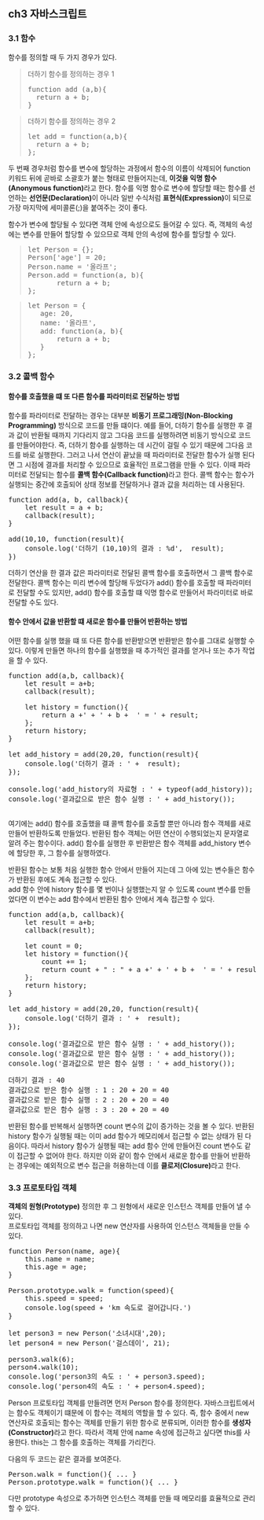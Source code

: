 ## ch3 자바스크립트
### 3.1 함수
함수를 정의할 때 두 가지 경우가 있다.
> 더하기 함수를 정의하는 경우 1  
> <pre>function add (a,b){  
>   return a + b;  
> }</pre>

> 더하기 함수를 정의하는 경우 2  
> <pre>let add = function(a,b){  
>   return a + b;  
> };</pre>

두 번째 경우처럼 함수를 변수에 할당하는 과정에서 함수의 이름이 삭제되어 function 키워드 뒤에 곧바로 소괄호가 붙는 형태로 만들어지는데, <b>이것을 익명 함수(Anonymous function)</b>라고 한다. 함수를 익명 함수로 변수에 할당할 때는 함수를 선언하는 <b>선언문(Declaration)</b>이 아니라 일반 수식처럼 <b>표현식(Expression)</b>이 되므로 가장 마지막에 세미콜론(;)을 붙여주는 것이 좋다.

함수가 변수에 할당될 수 있다면 객체 안에 속성으로도 들어갈 수 있다. 즉, 객체의 속성에는 변수를 만들어 할당할 수 있으므로 객체 안의 속성에 함수를 할당할 수 있다.
><pre>let Person = {};
>Person['age'] = 20;
>Person.name = '올라프';
>Person.add = function(a, b){
>        return a + b;
>};
></pre>

><pre>let Person = {
>    age: 20,
>    name: '올라프',
>    add: function(a, b){
>        return a + b;
>    }
>};</pre>


### 3.2 콜백 함수
#### 함수를 호출했을 떄 또 다른 함수를 파라미터로 전달하는 방법
함수를 파라미터로 전달하는 경우는 대부분 <b>비동기 프로그래밍(Non-Blocking Programming)</b> 방식으로 코드를 만들 떄이다. 예를 들어, 더하기 함수를 실행한 후 결과 값이 반환될 때까지 기다리지 않고 그다음 코드를 실행하려면 비동기 방식으로 코드를 만들어야한다. 즉, 더하기 함수를 실행하는 데 시간이 걸릴 수 있기 때문에 그다음 코드를 바로 실행한다. 그러고 나서 연산이 끝났을 때 파라미터로 전달한 함수가 실행 된다면 그 시점에 결과를 처리할 수 있으므로 효율적인 프로그램을 만들 수 있다. 이때 파라미터로 전달되는 함수를 <b>콜백 함수(Callback function)</b>라고 한다. 콜백 함수는 함수가 실행되는 중간에 호출되어 상태 정보를 전달하거나 결과 값을 처리하는 데 사용된다.

<pre>
function add(a, b, callback){
    let result = a + b;
    callback(result); 
}

add(10,10, function(result){
    console.log('더하기 (10,10)의 결과 : %d',  result);
})
</pre>

더하기 연산을 한 결과 값은 파라미터로 전달된 콜백 함수를 호출하면서 그 콜백 함수로 전달한다. 콜백 함수는 미리 변수에 할당해 두었다가 add() 함수를 호출할 때 파라미터로 전달할 수도 있지만, add() 함수를 호출할 떄 익명 함수로 만들어서 파라미터로 바로 전달할 수도 있다.  

#### 함수 안에서 값을 반환할 떄 새로운 함수를 만들어 반환하는 방법
어떤 함수를 실행 했을 떄 또 다른 함수를 반환받으면 반환받은 함수를 그대로 실행할 수 있다. 이렇게 만들면 하나의 함수를 실행했을 때 추가적인 결과를 얻거나 또는 추가 작업을 할 수 있다.

<pre>
function add(a,b, callback){
    let result = a+b;
    callback(result);

    let history = function(){
        return a +' + ' + b +  ' = ' + result;
    };
    return history;
}

let add_history = add(20,20, function(result){
    console.log('더하기 결과 : ' +  result);
});

console.log('add_history의 자료형 : ' + typeof(add_history));
console.log('결과값으로 받은 함수 실행 : ' + add_history());

</pre>

여기에는 add() 함수를 호출했을 떄 콜백 함수를 호출할 뿐만 아니라 함수 객체를 새로 만들어 반환하도록 만들었다. 반환된 함수 객체는 어떤 연산이 수행되었는지 문자열로 알려 주는 함수이다. add() 함수를 실행한 후 반환받은 함수 객체를 add_history 변수에 할당한 후, 그 함수를 실행하였다.

반환된 함수는 보통 처음 실행한 함수 안에서 만들어 지는데 그 아에 있는 변수들은 함수가 반환된 후에도 계속 접근할 수 있다.  
add 함수 안에 history 함수를 몇 번이나 실행했는지 알 수 있도록 count 변수를 만들었다면 이 변수는 add 함수에서 반환된 함수 안에서 계속 접근할 수 있다.  
<pre>
function add(a,b, callback){
    let result = a+b;
    callback(result);

    let count = 0;
    let history = function(){
        count += 1;
        return count + " : " + a +' + ' + b +  ' = ' + result;
    };
    return history;
}

let add_history = add(20,20, function(result){
    console.log('더하기 결과 : ' +  result);
});

console.log('결과값으로 받은 함수 실행 : ' + add_history());
console.log('결과값으로 받은 함수 실행 : ' + add_history());
console.log('결과값으로 받은 함수 실행 : ' + add_history());
</pre>

<pre>
더하기 결과 : 40
결과값으로 받은 함수 실행 : 1 : 20 + 20 = 40
결과값으로 받은 함수 실행 : 2 : 20 + 20 = 40
결과값으로 받은 함수 실행 : 3 : 20 + 20 = 40
</pre>

반환된 함수를 반복해서 실행하면 count 변수의 값이 증가하는 것을 볼 수 있다. 반환된 history 함수가 실행될 때는 이미 add 함수가 메모리에서 접근할 수 없는 상태가 된 다음이다. 따라서 history 함수가 실행될 때는 add 함수 안에 만들어진 count 변수도 같이 접근할 수 없어야 한다. 하지만 이와 같이 함수 안에서 새로운 함수를 만들어 반환하는 경우에는 예외적으로 변수 접근을 허용하는데 이를 <b>클로저(Closure)</b>라고 한다.

### 3.3 프로토타입 객체
<b>객체의 원형(Prototype)</b> 정의한 후 그 원형에서 새로운 인스턴스 객체를 만들어 낼 수 있다.  
프로토타입 객체를 정의하고 나면 new 연산자를 사용하여 인스턴스 객체들을 만들 수 있다.
<pre>
function Person(name, age){
    this.name = name;
    this.age = age;
}

Person.prototype.walk = function(speed){
    this.speed = speed;
    console.log(speed + 'km 속도로 걸어갑니다.')
}

let person3 = new Person('소녀시대',20);
let person4 = new Person('걸스데이', 21);

person3.walk(6);
person4.walk(10);
console.log('person3의 속도 : ' + person3.speed);
console.log('person4의 속도 : ' + person4.speed);
</pre>

Person 프로토타입 객체를 만들려면 먼저 Person 함수를 정의한다. 자바스크립트에서는 함수도 객체이기 떄문에 이 함수는 객체의 역할을 할 수 있다. 즉, 함수 중에서 new 연산자로 호출되는 함수는 객체를 만들기 위한 함수로 분류되며, 이러한 함수를 <b>생성자(Constructor)</b>라고 한다. 따라서 객체 안에 name 속성에 접근하고 싶다면 this를 사용한다. this는 그 함수를 호출하는 객체를 가리킨다.

다음의 두 코드는 같은 결과를 보여준다.
<pre>
Person.walk = function(){ ... }
Person.prototype.walk = function(){ ... }
</pre>
다만 prototype 속성으로 추가하면 인스턴스 객체를 만들 때 메모리를 효율적으로 관리할 수 있다.